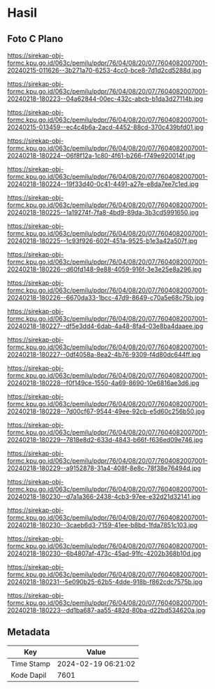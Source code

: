 # Hasil

## Foto C Plano

https://sirekap-obj-formc.kpu.go.id/063c/pemilu/pdpr/76/04/08/20/07/7604082007001-20240215-011626--3b271a70-6253-4cc0-bce8-7d1d2cd5288d.jpg

https://sirekap-obj-formc.kpu.go.id/063c/pemilu/pdpr/76/04/08/20/07/7604082007001-20240218-180223--04a62844-00ec-432c-abcb-b1da3d27114b.jpg

https://sirekap-obj-formc.kpu.go.id/063c/pemilu/pdpr/76/04/08/20/07/7604082007001-20240215-013459--ec4c4b6a-2acd-4452-88cd-370c439bfd01.jpg

https://sirekap-obj-formc.kpu.go.id/063c/pemilu/pdpr/76/04/08/20/07/7604082007001-20240218-180224--06f8f12a-1c80-4f61-b266-f749e920014f.jpg

https://sirekap-obj-formc.kpu.go.id/063c/pemilu/pdpr/76/04/08/20/07/7604082007001-20240218-180224--19f33d40-0c41-4491-a27e-e8da7ee7c1ed.jpg

https://sirekap-obj-formc.kpu.go.id/063c/pemilu/pdpr/76/04/08/20/07/7604082007001-20240218-180225--1a19274f-7fa8-4bd9-89da-3b3cd5991650.jpg

https://sirekap-obj-formc.kpu.go.id/063c/pemilu/pdpr/76/04/08/20/07/7604082007001-20240218-180225--1c93f926-602f-451a-9525-b1e3a42a507f.jpg

https://sirekap-obj-formc.kpu.go.id/063c/pemilu/pdpr/76/04/08/20/07/7604082007001-20240218-180226--d60fd148-9e88-4059-916f-3e3e25e8a296.jpg

https://sirekap-obj-formc.kpu.go.id/063c/pemilu/pdpr/76/04/08/20/07/7604082007001-20240218-180226--6670da33-1bcc-47d9-8649-c70a5e68c75b.jpg

https://sirekap-obj-formc.kpu.go.id/063c/pemilu/pdpr/76/04/08/20/07/7604082007001-20240218-180227--df5e3dd4-6dab-4a48-8fa4-03e8ba4daaee.jpg

https://sirekap-obj-formc.kpu.go.id/063c/pemilu/pdpr/76/04/08/20/07/7604082007001-20240218-180227--0df4058a-8ea2-4b76-9309-f4d80dc644ff.jpg

https://sirekap-obj-formc.kpu.go.id/063c/pemilu/pdpr/76/04/08/20/07/7604082007001-20240218-180228--f0f149ce-1550-4a69-8690-10e6816ae3d6.jpg

https://sirekap-obj-formc.kpu.go.id/063c/pemilu/pdpr/76/04/08/20/07/7604082007001-20240218-180228--7d00cf67-9544-49ee-92cb-e5d60c256b50.jpg

https://sirekap-obj-formc.kpu.go.id/063c/pemilu/pdpr/76/04/08/20/07/7604082007001-20240218-180229--7818e8d2-633d-4843-b66f-f636ed09e746.jpg

https://sirekap-obj-formc.kpu.go.id/063c/pemilu/pdpr/76/04/08/20/07/7604082007001-20240218-180229--a9152878-31a4-408f-8e8c-78f38e76494d.jpg

https://sirekap-obj-formc.kpu.go.id/063c/pemilu/pdpr/76/04/08/20/07/7604082007001-20240218-180230--d7a1a366-2438-4cb3-97ee-e32d21d32141.jpg

https://sirekap-obj-formc.kpu.go.id/063c/pemilu/pdpr/76/04/08/20/07/7604082007001-20240218-180230--3caeb6d3-7159-41ee-b8bd-1fda7851c103.jpg

https://sirekap-obj-formc.kpu.go.id/063c/pemilu/pdpr/76/04/08/20/07/7604082007001-20240218-180230--6b4807af-473c-45ad-91fc-4202b368b10d.jpg

https://sirekap-obj-formc.kpu.go.id/063c/pemilu/pdpr/76/04/08/20/07/7604082007001-20240218-180231--5e090b25-62b5-4dde-918b-f862cdc7575b.jpg

https://sirekap-obj-formc.kpu.go.id/063c/pemilu/pdpr/76/04/08/20/07/7604082007001-20240218-180223--dd1ba687-aa55-482d-80ba-d22bd534620a.jpg


## Metadata

| Key        | Value               |
| ---------- | ------------------- |
| Time Stamp | 2024-02-19 06:21:02 |
| Kode Dapil | 7601                |



